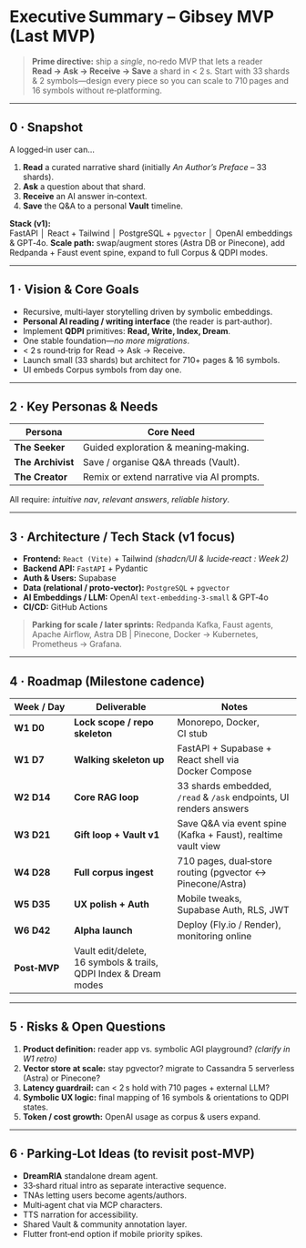 # Executive Summary – Gibsey MVP (Last MVP)

> **Prime directive:** ship a *single*, no‐redo MVP that lets a reader **Read → Ask → Receive → Save** a shard in < 2 s. Start with 33 shards & 2 symbols—design every piece so you can scale to 710 pages and 16 symbols without re‑platforming.

---

## 0 · Snapshot

A logged‑in user can…

1. **Read** a curated narrative shard (initially *An Author’s Preface* – 33 shards).
2. **Ask** a question about that shard.
3. **Receive** an AI answer in‑context.
4. **Save** the Q\&A to a personal **Vault** timeline.

**Stack (v1):** FastAPI │ React + Tailwind │ PostgreSQL + `pgvector` │ OpenAI embeddings & GPT‑4o.
**Scale path:** swap/augment stores (Astra DB or Pinecone), add Redpanda + Faust event spine, expand to full Corpus & QDPI modes.

---

## 1 · Vision & Core Goals

* Recursive, multi‑layer storytelling driven by symbolic embeddings.
* **Personal AI reading / writing interface** (the reader is part‑author).
* Implement **QDPI** primitives: **Read, Write, Index, Dream**.
* One stable foundation—*no more migrations*.
* < 2 s round‑trip for Read → Ask → Receive.
* Launch small (33 shards) but architect for 710+ pages & 16 symbols.
* UI embeds Corpus symbols from day one.

---

## 2 · Key Personas & Needs

| Persona           | Core Need                                 |
| ----------------- | ----------------------------------------- |
| **The Seeker**    | Guided exploration & meaning‑making.      |
| **The Archivist** | Save / organise Q\&A threads (Vault).     |
| **The Creator**   | Remix or extend narrative via AI prompts. |

All require: *intuitive nav*, *relevant answers*, *reliable history*.

---

## 3 · Architecture / Tech Stack (v1 focus)

* **Frontend:** `React (Vite)` + Tailwind *(shadcn/UI & lucide‑react : Week 2)*
* **Backend API:** `FastAPI` + Pydantic
* **Auth & Users:** Supabase
* **Data (relational / proto‑vector):** `PostgreSQL` + `pgvector`
* **AI Embeddings / LLM:** OpenAI `text‑embedding‑3‑small` & GPT‑4o
* **CI/CD:** GitHub Actions

> **Parking for scale / later sprints:** Redpanda Kafka, Faust agents, Apache Airflow, Astra DB | Pinecone, Docker → Kubernetes, Prometheus → Grafana.

---

## 4 · Roadmap (Milestone cadence)

| Week / Day   | Deliverable                                                      | Notes                                                              |
| ------------ | ---------------------------------------------------------------- | ------------------------------------------------------------------ |
| **W1 D0**    | **Lock scope / repo skeleton**                                   | Monorepo, Docker, CI stub                                          |
| **W1 D7**    | **Walking skeleton up**                                          | FastAPI + Supabase + React shell via Docker Compose                |
| **W2 D14**   | **Core RAG loop**                                                | 33 shards embedded, `/read` & `/ask` endpoints, UI renders answers |
| **W3 D21**   | **Gift loop + Vault v1**                                         | Save Q\&A via event spine (Kafka + Faust), realtime vault view     |
| **W4 D28**   | **Full corpus ingest**                                           | 710 pages, dual‑store routing (pgvector ↔︎ Pinecone/Astra)         |
| **W5 D35**   | **UX polish + Auth**                                             | Mobile tweaks, Supabase Auth, RLS, JWT                             |
| **W6 D42**   | **Alpha launch**                                                 | Deploy (Fly.io / Render), monitoring online                        |
| **Post‑MVP** | Vault edit/delete, 16 symbols & trails, QDPI Index & Dream modes |                                                                    |

---

## 5 · Risks & Open Questions

1. **Product definition:** reader app vs. symbolic AGI playground? *(clarify in W1 retro)*
2. **Vector store at scale:** stay pgvector? migrate to Cassandra 5 serverless (Astra) or Pinecone?
3. **Latency guardrail:** can < 2 s hold with 710 pages + external LLM?
4. **Symbolic UX logic:** final mapping of 16 symbols & orientations to QDPI states.
5. **Token / cost growth:** OpenAI usage as corpus & users expand.

---

## 6 · Parking‑Lot Ideas (to revisit post‑MVP)

* **DreamRIA** standalone dream agent.
* 33‑shard ritual intro as separate interactive sequence.
* TNAs letting users become agents/authors.
* Multi‑agent chat via MCP characters.
* TTS narration for accessibility.
* Shared Vault & community annotation layer.
* Flutter front‑end option if mobile priority spikes.
